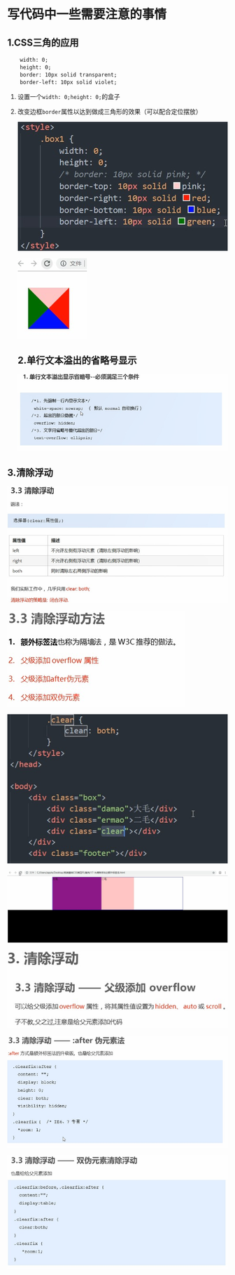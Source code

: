 # 写代码中一些需要注意的事情

## 1.CSS三角的应用

```html
    width: 0;
    height: 0;
    border: 10px solid transparent;
    border-left: 10px solid violet;
```

1. 设置一个`width: 0;height: 0;`的盒子

2. 改变边框`border`属性以达到做成三角形的效果（可以配合定位摆放）

   ![三角-code](.\image\三角-code.jpg)

   ![三角-pic](.\image\三角-pic.jpg)
   
   ## 2.单行文本溢出的省略号显示
   
   ![省略号显示溢出文字](.\image\省略号显示溢出文字.jpg)

## 3.清除浮动

![清除浮动01](.\image\清除浮动01.jpg)

![清除浮动02](.\image\清除浮动02.jpg)

![额外标签](.\image\额外标签.jpg)

<!-- 这个新增的盒子要求必须是块级元素不能是行内 -->

![额外标签pic](.\image\额外标签pic.jpg)

![overflow](.\image\overflow.jpg)

![after伪元素](.\image\after伪元素.jpg)

![双伪元素](.\image\双伪元素.jpg)